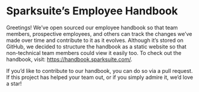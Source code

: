 # Sparksuite’s Employee Handbook

Greetings! We’ve open sourced our employee handbook so that team members, prospective employees, and others can track the changes we’ve made over time and contribute to it as it evolves. Although it’s stored on GitHub, we decided to structure the handbook as a static website so that non-technical team members could view it easily too. To check out the handbook, visit: https://handbook.sparksuite.com/.

If you’d like to contribute to our handbook, you can do so via a pull request. If this project has helped your team out, or if you simply admire it, we’d love a star!
